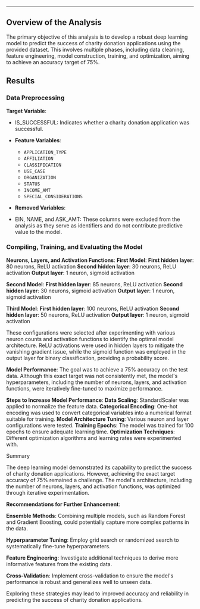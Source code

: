 ---

## Overview of the Analysis

The primary objective of this analysis is to develop a robust deep learning model to predict the success of charity donation applications using the provided dataset. This involves multiple phases, including data cleaning, feature engineering, model construction, training, and optimization, aiming to achieve an accuracy target of 75%.

## Results

### Data Preprocessing

**Target Variable**:
  - IS_SUCCESSFUL: Indicates whether a charity donation application was successful.
  
- **Feature Variables**: 
  - `APPLICATION_TYPE`
  - `AFFILIATION`
  - `CLASSIFICATION`
  - `USE_CASE`
  - `ORGANIZATION`
  - `STATUS`
  - `INCOME_AMT`
  - `SPECIAL_CONSIDERATIONS`

- **Removed Variables**:
-   EIN, NAME, and ASK_AMT: These columns were excluded from the analysis as they serve as identifiers and do not contribute predictive value to the model.

### Compiling, Training, and Evaluating the Model

**Neurons, Layers, and Activation Functions**:
 **First Model**:
  **First hidden layer**: 80 neurons, ReLU activation
  **Second hidden layer**: 30 neurons, ReLU activation
  **Output layer**: 1 neuron, sigmoid activation

**Second Model**:
  **First hidden layer**: 85 neurons, ReLU activation
  **Second hidden layer**: 30 neurons, sigmoid activation
  **Output layer**: 1 neuron, sigmoid activation
  
**Third Model**:
  **First hidden layer**: 100 neurons, ReLU activation
  **Second hidden layer**: 50 neurons, ReLU activation
  **Output layer**: 1 neuron, sigmoid activation

These configurations were selected after experimenting with various neuron counts and activation functions to identify the optimal model architecture. ReLU activations were used in hidden layers to mitigate the vanishing gradient issue, while the sigmoid function was employed in the output layer for binary classification, providing a probability score.

**Model Performance**:
  The goal was to achieve a 75% accuracy on the test data. Although this exact target was not consistently met, the model's hyperparameters, including the number of neurons, layers, and activation functions, were iteratively fine-tuned to maximize performance.

**Steps to Increase Model Performance**:
  **Data Scaling**: StandardScaler was applied to normalize the feature data.
  **Categorical Encoding**: One-hot encoding was used to convert categorical variables into a numerical format suitable for training.
  **Model Architecture Tuning**: Various neuron and layer configurations were tested.
  **Training Epochs**: The model was trained for 100 epochs to ensure adequate learning time.
  **Optimization Techniques**: Different optimization algorithms and learning rates were experimented with.

Summary

The deep learning model demonstrated its capability to predict the success of charity donation applications. However, achieving the exact target accuracy of 75% remained a challenge. The model's architecture, including the number of neurons, layers, and activation functions, was optimized through iterative experimentation.


**Recommendations for Further Enhancement**:

  **Ensemble Methods**: Combining multiple models, such as Random Forest and Gradient Boosting, could potentially capture more complex patterns in the data.
  
  **Hyperparameter Tuning**: Employ grid search or randomized search to systematically fine-tune hyperparameters.
 
  **Feature Engineering**: Investigate additional techniques to derive more informative features from the existing data.
  
  **Cross-Validation**: Implement cross-validation to ensure the model's performance is robust and generalizes well to unseen data.
  
Exploring these strategies may lead to improved accuracy and reliability in predicting the success of charity donation applications.
